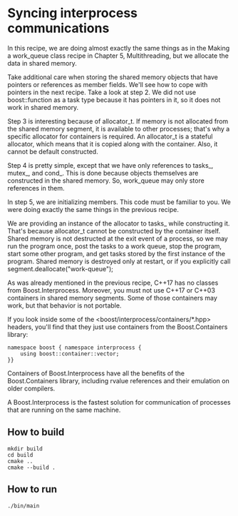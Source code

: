 # Syncing interprocess communications

In this recipe, we are doing almost exactly the same things as in the Making a work_queue class recipe in Chapter 5, Multithreading, but we allocate the data in shared memory.

Take additional care when storing the shared memory objects that have pointers or references as member fields. We'll see how to cope with pointers in the next recipe.
Take a look at step 2. We did not use boost::function as a task type because it has pointers in it, so it does not work in shared memory.

Step 3 is interesting because of allocator_t. If memory is not allocated from the shared memory segment, it is available to other processes; that's why a specific allocator for containers is required. An allocator_t is a stateful allocator, which means that it is copied along with the container. Also, it cannot be default constructed.

Step 4 is pretty simple, except that we have only references to tasks_, mutex_, and cond_. This is done because objects themselves are constructed in the shared memory. So, work_queue may only store references in them.

In step 5, we are initializing members. This code must be familiar to you. We were doing exactly the same things in the previous recipe.

We are providing an instance of the allocator to tasks_ while constructing it. That's because allocator_t cannot be constructed by the container itself. Shared memory is not destructed at the exit event of a process, so we may run the program once, post the tasks to a work queue, stop the program, start some other program, and get tasks stored by the first instance of the program. Shared memory is destroyed only at restart, or if you explicitly call segment.deallocate("work-queue");

As was already mentioned in the previous recipe, C++17 has no classes from Boost.Interprocess. Moreover, you must not use C++17 or C++03 containers in shared memory segments. Some of those containers may work, but that behavior is not portable.

If you look inside some of the <boost/interprocess/containers/*.hpp> headers, you'll find that they just use containers from the Boost.Containers library:
```
namespace boost { namespace interprocess { 
    using boost::container::vector; 
}}
```

Containers of Boost.Interprocess have all the benefits of the Boost.Containers library, including rvalue references and their emulation on older compilers.

A Boost.Interprocess is the fastest solution for communication of processes that are running on the same machine.

## How to build
```
mkdir build
cd build
cmake ..
cmake --build .
```

## How to run
```
./bin/main

```